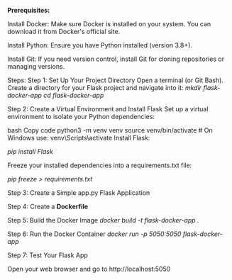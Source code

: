 **Prerequisites:**

Install Docker: Make sure Docker is installed on your system. You can download it from Docker's official site.

Install Python: Ensure you have Python installed (version 3.8+).

Install Git: If you need version control, install Git for cloning repositories or managing versions.

Steps:
Step 1: Set Up Your Project Directory
Open a terminal (or Git Bash).
Create a directory for your Flask project and navigate into it:
            *mkdir flask-docker-app
            cd flask-docker-app*


Step 2: Create a Virtual Environment and Install Flask
Set up a virtual environment to isolate your Python dependencies:

bash
Copy code
python3 -m venv venv
source venv/bin/activate   # On Windows use: venv\Scripts\activate
Install Flask:  

*pip install Flask*

Freeze your installed dependencies into a requirements.txt file:

*pip freeze > requirements.txt*


Step 3: Create a Simple app.py Flask Application

Step 4: Create a **Dockerfile**

Step 5: Build the Docker Image
      *docker build -t flask-docker-app .*
      
Step 6: Run the Docker Container
      *docker run -p 5050:5050 flask-docker-app*

Step 7: Test Your Flask App

Open your web browser and go to http://localhost:5050
      
    

